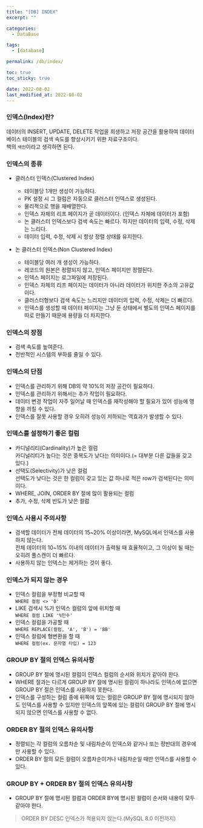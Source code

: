 ```yaml
---
title: "[DB] INDEX"
excerpt: ""

categories:
  - DataBase

tags:
  - [database]

permalink: /db/index/

toc: true
toc_sticky: true

date: 2022-08-02
last_modified_at: 2022-08-02
---
```


### 인덱스(Index)란?
데이터의 INSERT, UPDATE, DELETE 작업을 희생하고 저장 공간을 활용하여 데이터베이스 테이블의 검색 속도를 향상시키기 위한 자료구조이다.<br>
책의 `색인`이라고 생각하면 된다.

### 인덱스의 종류
* 클러스터 인덱스(Clustered Index)
    * 테이블당 1개만 생성이 가능하다.
    * PK 설정 시 그 컬럼은 자동으로 클러스터 인덱스로 생성된다.
    * 물리적으로 행을 재배열한다.
    * 인덱스 자체의 리프 페이지가 곧 데이터이다. (인덱스 자체에 데이터가 포함)
    * 논 클러스터 인덱스보다 검색 속도는 빠르다. 하지만 데이터의 입력, 수정, 삭제는 느리다.
    * 데이터 입력, 수정, 삭제 시 항상 정렬 상태를 유지한다.

* 논 클러스터 인덱스(Non Clustered Index)
    * 테이블당 여러 개 생성이 가능하다.
    * 레코드의 원본은 정렬되지 않고, 인덱스 페이지만 정렬된다.
    * 인덱스 페이지는 로그파일에 저장된다.
    * 인덱스 자체의 리프 페이지는 데이터가 아니라 데이터가 위치한 주소의 고유값이다.
    * 클러스터형보다 검색 속도는 느리지만 데이터의 입력, 수정, 삭제는 더 빠르다.
    * 인덱스를 생성할 때 데이터 페이지는 그냥 둔 상태에서 별도의 인덱스 페이지를 따로 만들기 때문에 용량을 더 차지한다.

### 인덱스의 장점
* 검색 속도를 높여준다.
* 전반적인 시스템의 부하를 줄일 수 있다.


### 인덱스의 단점
* 인덱스를 관리하기 위해 DB의 약 10%의 저장 공간이 필요하다.
* 인덱스를 관리하기 위해서는 추가 작업이 필요하다.
* 데이터 변경 작업이 자주 일어날 때 인덱스를 재작성해야 할 필요가 있어 성능에 영향을 끼칠 수 있다.
* 인덱스를 잘못 사용할 경우 오히려 성능이 저하되는 역효과가 발생할 수 있다.

### 인덱스를 설정하기 좋은 컬럼
* 카디널리티(Cardinality)가 높은 컬럼<br>
카디널리티가 높다는 것은 중복도가 낮다는 의미이다.(= 대부분 다른 값들을 갖고 있다.)
* 선택도(Selectivity)가 낮은 컬럼<br>
선택도가 낮다는 것은 한 컬럼이 갖고 있는 값 하나로 적은 row가 검색된다는 의미이다.
* WHERE, JOIN, ORDER BY 절에 많이 활용되는 컬럼
* 추가, 수정, 삭제 빈도가 낮은 컬럼

### 인덱스 사용시 주의사항
* 검색할 데이터가 전체 데이터의 15~20% 이상이라면, MySQL에서 인덱스를 사용하지 않는다.<br>
전체 데이터의 10~15% 이내의 데이터가 출력될 때 효율적이고, 그 이상이 될 때는 오히려 풀스캔이 더 빠르다.
* 사용하지 않는 인덱스는 제거하는 것이 좋다.

### 인덱스가 되지 않는 경우
* 인덱스 컬럼을 부정형 비교할 때<br>
`WHERE 컬럼 <> '0'`
* LIKE 검색시 %가 인덱스 컬럼의 앞에 위치할 때<br>
`WHERE 컬럼 LIKE '%민수'`
* 인덱스 컬럼을 가공할 때<br>
`WHERE REPLACE(컬럼, 'A', 'B') = 'BB'`
* 인덱스 컬럼에 형변환을 할 때<br>
`WHERE 컬럼(ex. 문자열 타입) = 123`

### GROUP BY 절의 인덱스 유의사항
* GROUP BY 절에 명시된 컬럼이 인덱스 컬럼의 순서와 위치가 같아야 한다.
* WHERE 절과는 다르게 GROUP BY 절에 명시된 컬럼이 하나라도 인덱스에 없으면 GROUP BY 절은 인덱스를 사용하지 못한다.
* 인덱스를 구성하는 컬럼 중에 뒤쪽에 있는 컬럼은 GROUP BY 절에 명시되지 않아도 인덱스를 사용할 수 있지만 인덱스의 앞쪽에 있는 컬럼이 GROUP BY 절에 명시되지 않으면 인덱스를 사용할 수 없다.

### ORDER BY 절의 인덱스 유의사항
* 정렬되는 각 컬럼의 오름차순 및 내림차순이 인덱스와 같거나 또는 정반대의 경우에만 사용할 수 있다.
* ORDER BY 절의 모든 컬럼이 오름차순이거나 내림차순일 때만 인덱스를 사용할 수 있다.

### GROUP BY + ORDER BY 절의 인덱스 유의사항
* GROUP BY 절에 명시된 컬럼과 ORDER BY에 명시된 컬럼이 순서와 내용이 모두 같아야 한다.

> ORDER BY DESC 인덱스가 적용되지 않는다.(MySQL 8.0 이전까지)
